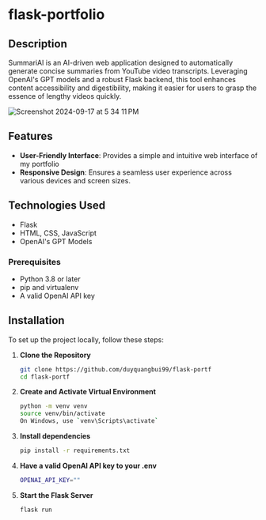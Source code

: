 # flask-portfolio


## Description
SummariAI is an AI-driven web application designed to automatically generate concise summaries from YouTube video transcripts. Leveraging OpenAI's GPT models and a robust Flask backend, this tool enhances content accessibility and digestibility, making it easier for users to grasp the essence of lengthy videos quickly.

![Screenshot 2024-09-17 at 5 34 11 PM](https://github.com/user-attachments/assets/467d74dd-e8ea-4a61-8d87-9926145bdc5b)

## Features
- **User-Friendly Interface**: Provides a simple and intuitive web interface of my portfolio
- **Responsive Design**: Ensures a seamless user experience across various devices and screen sizes.

## Technologies Used
- Flask
- HTML, CSS, JavaScript
- OpenAI's GPT Models

### Prerequisites
- Python 3.8 or later
- pip and virtualenv
- A valid OpenAI API key


## Installation
To set up the project locally, follow these steps:

1. **Clone the Repository**
   ```bash
   git clone https://github.com/duyquangbui99/flask-portf
   cd flask-portf
   
2. **Create and Activate Virtual Environment**
   ```bash
   python -m venv venv
   source venv/bin/activate
   On Windows, use `venv\Scripts\activate`

3. **Install dependencies**
   ```bash
   pip install -r requirements.txt
   
3. **Have a valid OpenAI API key to your .env**
   ```bash
   OPENAI_API_KEY=""

5. **Start the Flask Server**
   ```bash
   flask run



